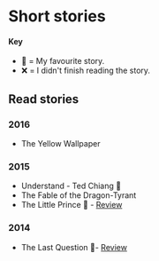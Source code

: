 # Short stories
#### Key
- 🌟 = My favourite story. 
- ❌ = I didn't finish reading the story. 

## Read stories
### 2016
- The Yellow Wallpaper 

### 2015
- Understand - Ted Chiang 🌟
- The Fable of the Dragon-Tyrant
- The Little Prince 🌟 - [Review](https://www.goodreads.com/review/show/1206274538)

### 2014
- The Last Question 🌟- [Review](https://www.goodreads.com/review/show/935666315)
